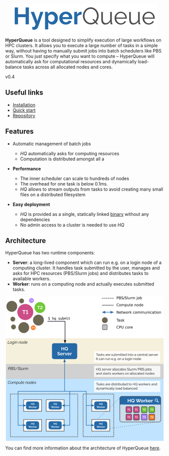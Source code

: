 <div style="display: flex; justify-content: center;">
  <img src="imgs/hq.png">
</div>

**HyperQueue** is a tool designed to simplify execution of large workflows on HPC clusters. It allows you to execute a
large number of tasks in a simple way, without having to manually submit jobs into batch schedulers like PBS or Slurm.
You just specify what you want to compute – HyperQueue will automatically ask for computational resources and dynamically
load-balance tasks across all allocated nodes and cores.

v0.4

## Useful links
- [Installation](install.md)
- [Quick start](quickstart.md)
- [Repository](https://github.com/It4innovations/hyperqueue)

## Features
- Automatic management of batch jobs
  - *HQ* automatically asks for computing resources
  - Computation is distributed amongst all a

- **Performance**
  - The inner scheduler can scale to hundreds of nodes
  - The overhead for one task is below 0.1ms.
  - *HQ* allows to stream outputs from tasks to avoid creating many small files on a distributed filesystem

- **Easy deployment**
  - *HQ* is provided as a single, statically linked [binary](install.md) without any dependencies
  - No admin access to a cluster is needed to use *HQ*

## Architecture
HyperQueue has two runtime components:

- **Server**: a long-lived component which can run e.g. on a login node of a computing cluster. It handles task
  submitted by the user, manages and asks for HPC resources (PBS/Slurm jobs) and distributes tasks to available workers.
- **Worker**: runs on a computing node and actually executes submitted tasks.

<div style="display: flex; justify-content: center;">
  <img src="imgs/architecture.png" style="width: 500px;">
</div>

You can find more information about the architecture of HyperQueue [here](deployment.md).
